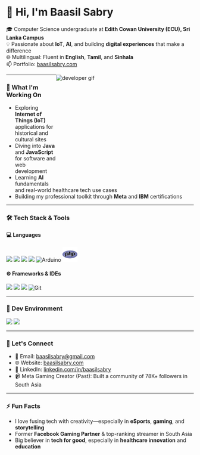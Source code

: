 # 👋 Hi, I'm Baasil Sabry

🎓 Computer Science undergraduate at **Edith Cowan University (ECU), Sri Lanka Campus**  
💡 Passionate about **IoT**, **AI**, and building **digital experiences** that make a difference  
🌐 Multilingual: Fluent in **English**, **Tamil**, and **Sinhala**  
📫 Portfolio: [baasilsabry.com](https://www.baasilsabry.com)

<img align="right" width="370" height="290" src="https://i.pinimg.com/originals/47/f0/34/47f0342cec72b800463bf003eac1257e.gif" alt="developer gif"/>

---

### 🚀 What I'm Working On
- Exploring **Internet of Things (IoT)** applications for historical and cultural sites  
- Diving into **Java** and **JavaScript** for software and web development  
- Learning **AI** fundamentals and real-world healthcare tech use cases  
- Building my professional toolkit through **Meta** and **IBM** certifications

---

### 🛠️ Tech Stack & Tools

#### 💻 Languages
<p>
  <img src="https://img.icons8.com/color/48/000000/java-coffee-cup-logo.png" height="40"/> 
  <img src="https://img.icons8.com/color/48/html-5.png" height="40"/> 
  <img src="https://img.icons8.com/color/48/css3.png" height="40"/> 
  <img src="https://img.icons8.com/color/48/javascript--v1.png" height="40"/> 
  <img src="https://cdn.worldvectorlogo.com/logos/arduino-1.svg" height="40" alt="Arduino"/> 
  <img src="https://raw.githubusercontent.com/devicons/devicon/master/icons/php/php-original.svg" height="40" alt="php"/> 
</p>

#### ⚙️ Frameworks & IDEs
<p>
  <img src="https://img.icons8.com/color/48/bootstrap.png" height="40"/> 
  <img src="https://img.icons8.com/color/48/visual-studio-code-2019.png" height="40"/> 
  <img src="https://www.chartjs.org/media/logo-title.svg" height="40"/> 
  <img src="https://git-scm.com/images/logos/downloads/Git-Icon-1788C.png" height="40" alt="Git"/>
</p>

---

### 🔧 Dev Environment
<p>
  <img src="https://img.shields.io/badge/NVIDIA-RTX_3060-76B900?style=for-the-badge&logo=nvidia&logoColor=white"/> 
  <img src="https://img.shields.io/badge/AMD-Ryzen_7-ED1C24?style=for-the-badge&logo=amd&logoColor=white"/>
</p>

---

### 💬 Let's Connect
- 📧 Email: [baasilsabry@gmail.com](mailto:baasilsabry@gmail.com)
- 🌐 Website: [baasilsabry.com](https://www.baasilsabry.com)
- 💼 LinkedIn: [linkedin.com/in/baasilsabry](https://www.linkedin.com/in/baasilsabry)
- 📹 Meta Gaming Creator (Past): Built a community of 78K+ followers in South Asia

---

### ⚡ Fun Facts
- I love fusing tech with creativity—especially in **eSports**, **gaming**, and **storytelling**
- Former **Facebook Gaming Partner** & top-ranking streamer in South Asia
- Big believer in **tech for good**, especially in **healthcare innovation** and **education**

